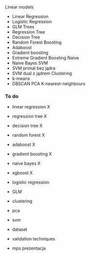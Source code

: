 Linear models
- Linear Regression
- Logistic Regression
- GLM
Trees
- Regression Tree
- Decision Tree
- Random Forest
Boosting
- Adaboost
- Gradient boosting
- Extreme Gradient Boosting
Naive
- Naive Bayes
SVM
- SVM primal bez jądra
- SVM dual z jądrem
Clustering
- k-means
- DBSCAN
PCA
K-nearest-neighbours

### To do
- linear regression X
- regression tree X
- decision tree X
- random forest X
- adaboost X
- gradient boosting X
- naive bayes X
- xgboost X


- logistic regression
- GLM
- clustering
- pca
- svm
- dataset
- validation techniques
- mps prezentacja
